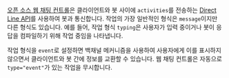 <a href="https://github.com/Microsoft/BotFramework-WebChat" target="_blank">오픈 소스 웹 채팅 컨트롤</a>은 클라이언트와 봇 사이에 `activities`를 전송하는 [Direct Line API](https://docs.botframework.com/en-us/restapi/directline3/#navtitle)를 사용하여 봇과 통신합니다. 작업의 가장 일반적인 형식은 `message`이지만 다른 형식도 있습니다. 예를 들어, 작업 형식 `typing`은 사용자가 입력 중이거나 봇이 응답을 컴파일하기 위해 작업 중임을 나타냅니다. 

작업 형식을 `event`로 설정하면 백채널 메커니즘을 사용하여 사용자에게 이를 표시하지 않으면서 클라이언트와 봇 간에 정보를 교환할 수 있습니다. 웹 채팅 컨트롤은 자동으로 `type="event"`가 있는 작업을 무시합니다.